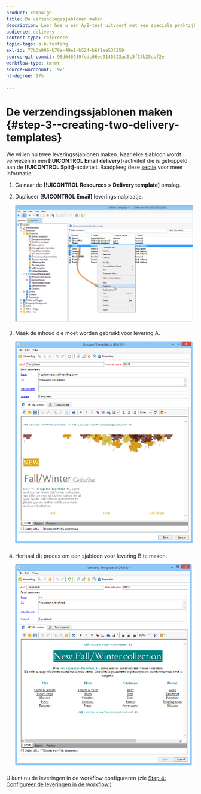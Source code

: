 ```yaml
---
product: campaign
title: De verzendingssjablonen maken
description: Leer hoe u een A/B-test uitvoert met een speciale praktijkcase.
audience: delivery
content-type: reference
topic-tags: a-b-testing
exl-id: 77b3a906-b76e-49e1-b524-b6f1ae537259
source-git-commit: 98d646919fedc66ee9145522ad0c5f15b25dbf2e
workflow-type: tm+mt
source-wordcount: '92'
ht-degree: 17%

---
```


# De verzendingssjablonen maken {#step-3--creating-two-delivery-templates}

We willen nu twee leveringssjablonen maken. Naar elke sjabloon wordt verwezen in een **[!UICONTROL Email delivery]**-activiteit die is gekoppeld aan de **[!UICONTROL Split]**-activiteit. Raadpleeg deze [sectie](../../delivery/using/about-templates.md) voor meer informatie.

1. Ga naar de **[!UICONTROL Resources > Delivery template]** omslag.
1. Dupliceer **[!UICONTROL Email]** leveringsmalplaatje.

   ![](assets/use_case_abtesting_deliverymodel_001.png)

1. Maak de inhoud die moet worden gebruikt voor levering A.

   ![](assets/use_case_abtesting_deliverymodel_002.png)

1. Herhaal dit proces om een sjabloon voor levering B te maken.

   ![](assets/use_case_abtesting_deliverymodel_003.png)

U kunt nu de leveringen in de workflow configureren (zie [Stap 4: Configureer de leveringen in de workflow.](../../delivery/using/a-b-testing-uc-configuring-deliveries.md))
